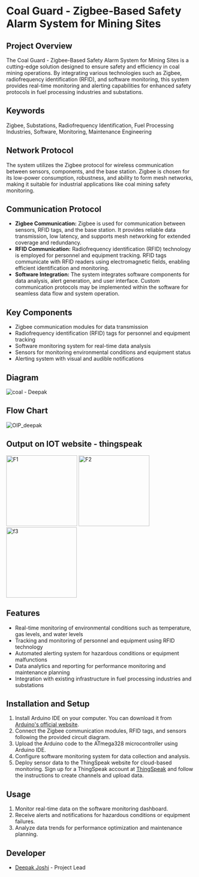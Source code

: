 # Coal Guard - Zigbee-Based Safety Alarm System for Mining Sites

## Project Overview

The Coal Guard - Zigbee-Based Safety Alarm System for Mining Sites is a cutting-edge solution designed to ensure safety and efficiency in coal mining operations. By integrating various technologies such as Zigbee, radiofrequency identification (RFID), and software monitoring, this system provides real-time monitoring and alerting capabilities for enhanced safety protocols in fuel processing industries and substations.

## Keywords

Zigbee, Substations, Radiofrequency Identification, Fuel Processing Industries, Software, Monitoring, Maintenance Engineering

## Network Protocol

The system utilizes the Zigbee protocol for wireless communication between sensors, components, and the base station. Zigbee is chosen for its low-power consumption, robustness, and ability to form mesh networks, making it suitable for industrial applications like coal mining safety monitoring.

## Communication Protocol

- **Zigbee Communication:** Zigbee is used for communication between sensors, RFID tags, and the base station. It provides reliable data transmission, low latency, and supports mesh networking for extended coverage and redundancy.
- **RFID Communication:** Radiofrequency identification (RFID) technology is employed for personnel and equipment tracking. RFID tags communicate with RFID readers using electromagnetic fields, enabling efficient identification and monitoring.
- **Software Integration:** The system integrates software components for data analysis, alert generation, and user interface. Custom communication protocols may be implemented within the software for seamless data flow and system operation.

## Key Components

- Zigbee communication modules for data transmission
- Radiofrequency identification (RFID) tags for personnel and equipment tracking
- Software monitoring system for real-time data analysis
- Sensors for monitoring environmental conditions and equipment status
- Alerting system with visual and audible notifications

## Diagram
![coal - Deepak](https://github.com/deepak99975/Zigbee-Based-Safety-Alarm-System-for-Mining-Sites/assets/136265214/5238dc6f-eaf9-4c22-976e-de6b3eb9f729)


## Flow Chart

![OIP_deepak](https://github.com/deepak99975/Zigbee-Based-Safety-Alarm-System-for-Mining-Sites/assets/136265214/8cc9c380-20d5-43ca-87a4-1cc855457141)

## Output on IOT website - thingspeak

<img width="189" alt="F1" src="https://github.com/deepak99975/Zigbee-Based-Safety-Alarm-System-for-Mining-Sites/assets/136265214/be332c6e-4ade-4ebf-b0d7-7a93dae52dc7">
<img width="189" alt="F2" src="https://github.com/deepak99975/Zigbee-Based-Safety-Alarm-System-for-Mining-Sites/assets/136265214/8dd175de-6ee3-4989-86c9-f18b0b24b6cc">
<img width="188" alt="f3" src="https://github.com/deepak99975/Zigbee-Based-Safety-Alarm-System-for-Mining-Sites/assets/136265214/ae7b0755-1f0d-4b08-a226-43de17c65921">


## Features

- Real-time monitoring of environmental conditions such as temperature, gas levels, and water levels
- Tracking and monitoring of personnel and equipment using RFID technology
- Automated alerting system for hazardous conditions or equipment malfunctions
- Data analytics and reporting for performance monitoring and maintenance planning
- Integration with existing infrastructure in fuel processing industries and substations

## Installation and Setup

1. Install Arduino IDE on your computer. You can download it from [Arduino's official website](https://www.arduino.cc/en/software).
2. Connect the Zigbee communication modules, RFID tags, and sensors following the provided circuit diagram.
3. Upload the Arduino code to the ATmega328 microcontroller using Arduino IDE.
4. Configure software monitoring system for data collection and analysis.
5. Deploy sensor data to the ThingSpeak website for cloud-based monitoring. Sign up for a ThingSpeak account at [ThingSpeak](https://thingspeak.com/) and follow the instructions to create channels and upload data.

## Usage

1. Monitor real-time data on the software monitoring dashboard.
2. Receive alerts and notifications for hazardous conditions or equipment failures.
3. Analyze data trends for performance optimization and maintenance planning.

## Developer

- [Deepak Joshi]([link-to-your-profile](https://github.com/deepak99975)) - Project Lead
